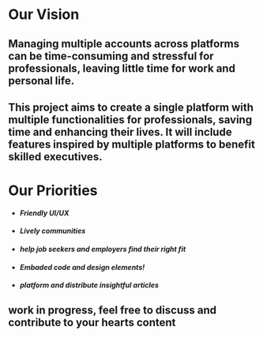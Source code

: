 # Our Vision 
## Managing multiple accounts across platforms can be time-consuming and stressful for professionals, leaving little time for work and personal life.
## This project aims to create a single platform with multiple functionalities for professionals, saving time and enhancing their lives. It will include features inspired by multiple platforms to benefit skilled executives.
# Our Priorities
* #### *Friendly UI/UX*
* #### *Lively communities*
* #### *help job seekers and employers find their right fit*
* #### *Embaded code and design elements!*
* #### *platform and distribute insightful articles*

## work in progress, feel free to discuss and contribute to your hearts content


